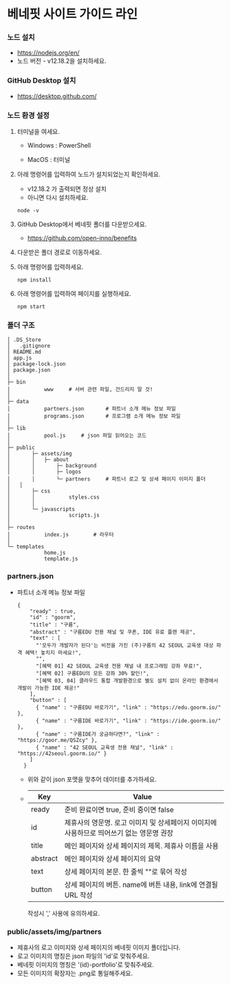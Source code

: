 # 베네핏 사이트 가이드 라인

### 노드 설치

- https://nodejs.org/en/
- 노드 버전 - v12.18.2을 설치하세요.



### GitHub Desktop 설치

- https://desktop.github.com/



### 노드 환경 설정

1. 터미널을 여세요.

   - Windows : PowerShell

   - MacOS : 터미널

2. 아래 명령어를 입력하여 노드가 설치되었는지 확인하세요.

   - v12.18.2 가 출력되면 정상 설치
   - 아니면 다시 설치하세요.

   ``` 
   node -v 
   ```

3. GitHub Desktop에서 베네핏 폴더를 다운받으세요.

   - https://github.com/open-inno/benefits

4. 다운받은 폴더 경로로 이동하세요.

5. 아래 명령어를 입력하세요.

   ```
   npm install
   ```

6. 아래 명령어를 입력하여 페이지를 실행하세요.

   ```
   npm start
   ```



### 폴더 구조

```
│ .DS_Store
│	.gitignore
│ README.md
│ app.js
│ package-lock.json
│ package.json
│ 
├─ bin
│			www		# 서버 관련 파일, 건드리지 말 것!
│ 
├─ data
│			partners.json		# 파트너 소개 메뉴 정보 파일
│			programs.json		# 프로그램 소개 메뉴 정보 파일
│ 
├─ lib
│			pool.js		# json 파일 읽어오는 코드
│ 
├─ public
│		├─ assets/img
│		│ 	├─ about
│		│		├─ background
│		│		├─ logos
│		│		└─ partners		# 파트너 로고 및 상세 페이지 이미지 폴더
│ 	│
│		├─ css
│		│			styles.css
│		│
│		└─ javascripts
│					scripts.js
│
├─ routes
│			index.js		# 라우터
│
└─ templates
			home.js
			template.js
```



### partners.json

- 파트너 소개 메뉴 정보 파일

  ``` 
  {
      "ready" : true,
      "id" : "goorm",
      "title" : "구름",
      "abstract" : "구름EDU 전용 채널 및 쿠폰, IDE 유료 플랜 제공",
      "text" : [
        "'모두가 개발자가 된다'는 비전을 가진 (주)구름의 42 SEOUL 교육생 대상 파격 혜택! 놓치지 마세요!",
        "",
        "[혜택 01] 42 SEOUL 교육생 전용 채널 내 프로그래밍 강좌 무료!",
        "[혜택 02] 구름EDU의 모든 강좌 30% 할인!",
        "[혜택 03, 04] 클라우드 통합 개발환경으로 별도 설치 없이 온라인 환경에서 개발이 가능한 IDE 제공!"
      ],
      "button" : [
        { "name" : "구름EDU 바로가기", "link" : "https://edu.goorm.io/" },
        { "name" : "구름IDE 바로가기", "link" : "https://ide.goorm.io/" },
        { "name" : "구름IDE가 궁금하다면?", "link" : "https://goor.me/QSZcy" },
        { "name" : "42 SEOUL 교육생 전용 채널", "link" : "https://42seoul.goorm.io/" }
      ]
    }
  ```

  - 위와 같이 json 포맷을 맞추어 데이터를 추가하세요.

  - | Key      | Value                                                        |
    | -------- | ------------------------------------------------------------ |
    | ready    | 준비 완료이면 true, 준비 중이면 false                        |
    | id       | 제휴사의 영문명. 로고 이미지 및 상세페이지 이미지에 사용하므로 띄어쓰기 없는 영문명 권장 |
    | title    | 메인 페이지와 상세 페이지의 제목. 제휴사 이름을 사용         |
    | abstract | 메인 페이지와 상세 페이지의 요약                             |
    | text     | 상세 페이지의 본문. 한 줄씩 ""로 묶어 작성                   |
    | button   | 상세 페이지의 버튼. name에 버튼 내용, link에 연결될 URL 작성 |

    작성시 ',' 사용에 유의하세요.



### public/assets/img/partners

- 제휴사의 로고 이미지와 상세 페이지의 베네핏 이미지 폴더입니다.
- 로고 이미지의 명칭은 json 파일의 'id'로 맞춰주세요.
- 베네핏 이미지의 명칭은 '(id)-portfolio'로 맞춰주세요.
- 모든 이미지의 확장자는 .png로 통일해주세요.

